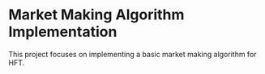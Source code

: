 # Market Making Algorithm Implementation
This project focuses on implementing a basic market making algorithm for HFT.